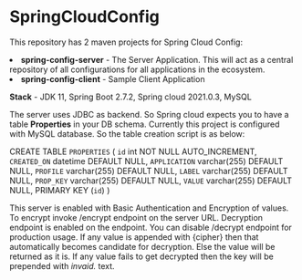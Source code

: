 # SpringCloudConfig
This repository has 2 maven projects for Spring Cloud Config:

<li><b>spring-config-server</b> - The Server Application. This will act as a central repository of all configurations for all applications in the ecosystem. 
<li><b>spring-config-client</b> - Sample Client Application

<b>Stack</b> - JDK 11, Spring Boot 2.7.2, Spring cloud 2021.0.3, MySQL

The server uses JDBC as backend. So Spring cloud expects you to have a table <b>Properties</b> in your DB schema. Currently this project is configured with MySQL database. So the table creation script is as below:
  
CREATE TABLE `PROPERTIES` (
  `id` int NOT NULL AUTO_INCREMENT,
  `CREATED_ON` datetime DEFAULT NULL,
  `APPLICATION` varchar(255) DEFAULT NULL,
  `PROFILE` varchar(255) DEFAULT NULL,
  `LABEL` varchar(255) DEFAULT NULL,
  `PROP_KEY` varchar(255) DEFAULT NULL,
  `VALUE` varchar(255) DEFAULT NULL,
  PRIMARY KEY (`id`)
)
  
This server is enabled with Basic Authentication and Encryption of values. To encrypt invoke /encrypt endpoint on the server URL. Decryption endpoint is enabled on the endpoint. You can disable /decrypt endpoint for production usage. If any value is appended with {cipher} then that automatically becomes candidate for decryption. Else the value will be returned as it is. If any value fails to get decrypted then the key will be prepended with <i>invaid.</i> text.
